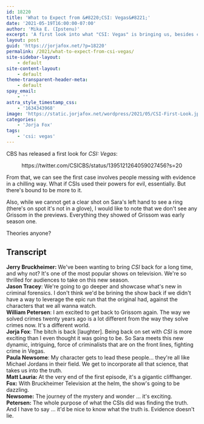 ```yaml
---
id: 18220
title: 'What to Expect from &#8220;CSI: Vegas&#8221;'
date: '2021-05-19T16:00:00-07:00'
author: 'Mika E. (Ipstenu)'
excerpt: 'A first look into what "CSI: Vegas" is bringing us, besides crime, is here.'
layout: post
guid: 'https://jorjafox.net/?p=18220'
permalink: /2021/what-to-expect-from-csi-vegas/
site-sidebar-layout:
    - default
site-content-layout:
    - default
theme-transparent-header-meta:
    - default
spay_email:
    - ''
astra_style_timestamp_css:
    - '1634343968'
image: 'https://static.jorjafox.net/wordpress/2021/05/CSI-First-Look.jpg'
categories:
    - 'Jorja Fox'
tags:
    - 'csi: vegas'
---
```


<p>CBS has released a first look for <em>CSI: Vegas</em>:</p>

<figure class="wp-block-embed is-type-rich is-provider-twitter wp-block-embed-twitter"><div class="wp-block-embed__wrapper">
https://twitter.com/CSICBS/status/1395121264059027456?s=20
</div></figure>

<p>From that, we can see the first case involves people messing with evidence in a chilling way. What if CSIs used their powers for evil, essentially. But there's bound to be more to it.</p>

<p>Also, while we cannot get a clear shot on Sara's left hand to see a ring (there's on spot it's not in a glove), I would like to note that we don't see any Grissom in the previews. Everything they showed of Grissom was early season one.</p>

<p>Theories anyone?</p>

<h2>Transcript</h2>

<p><strong>Jerry Bruckheimer: </strong>We've been wanting to bring <em>CSI</em> back for a long time, and why not? It's one of the most popular shows on television. We're so thrilled for audiences to take on this new season.<br><strong>Jason Tracey</strong>: We're going to go deeper and showcase what's new in criminal forensics. I don't think we'd be brining the show back if we didn't have a way to leverage the epic run that the original had, against the characters that we all wanna watch.<br><strong>William Petersen</strong>: I am excited to get back to Grissom again. The way we solved crimes twenty years ago is a lot different from the way they solve crimes now. It's a different world.<br><strong>Jorja Fox</strong>: The bitch is back [laughter]. Being back on set with <em>CSI</em> is more exciting than I even thought it was going to be. So Sara meets this new dynamic, intriguing, force of criminalists that are on the front lines, fighting crime in Vegas.<br><strong>Paula Newsome</strong>: My character gets to lead these people... they're all like Michael Jordans in their field. We get to incorporate all that science, that takes us into the truth.<br><strong>Matt Lauria: </strong>At the very end of the first episode, it's a gigantic cliffhanger. <br><strong>Fox:</strong> With Bruckheimer Television at the helm, the show's going to be dazzling. <br><strong>Newsome:</strong> The journey of the mystery and wonder ... it's exciting.<br><strong>Petersen:</strong> The whole purpose of what the CSIs did was finding the truth. And I have to say ... it'd be nice to know what the truth is. Evidence doesn't lie.</p>
